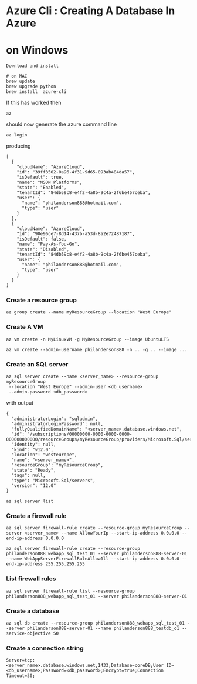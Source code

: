 # Azure Cli : Creating A Database In Azure

# on Windows
    Download and install
    
    # on MAC
    brew update
    brew upgrade python
    brew install  azure-cli

If this has worked then

    az

should now generate the azure command line

    az login

producing

    [
      {
        "cloudName": "AzureCloud",
        "id": "39ff3502-0a96-4f31-9d65-093ab484da57",
        "isDefault": true,
        "name": "MSDN Platforms",
        "state": "Enabled",
        "tenantId": "84db59c8-e4f2-4a8b-9c4a-2f6be457ceba",
        "user": {
          "name": "philanderson888@hotmail.com",
          "type": "user"
        }
      },
      {
        "cloudName": "AzureCloud",
        "id": "90e96ce7-8d14-437b-a53d-8a2e72487187",
        "isDefault": false,
        "name": "Pay-As-You-Go",
        "state": "Disabled",
        "tenantId": "84db59c8-e4f2-4a8b-9c4a-2f6be457ceba",
        "user": {
          "name": "philanderson888@hotmail.com",
          "type": "user"
        }
      }
    ]

### Create a resource group

    az group create --name myResourceGroup --location "West Europe"

### Create A VM

    az vm create -n MyLinuxVM -g MyResourceGroup --image UbuntuLTS
    
    az vm create --admin-username philanderson888 -n .. -g .. --image ...

### Create an SQL server

    az sql server create --name <server_name> --resource-group myResourceGroup
     --location "West Europe" --admin-user <db_username> 
     --admin-password <db_password>

with output

    {
      "administratorLogin": "sqladmin",
      "administratorLoginPassword": null,
      "fullyQualifiedDomainName": "<server_name>.database.windows.net",
      "id": "/subscriptions/00000000-0000-0000-0000-000000000000/resourceGroups/myResourceGroup/providers/Microsoft.Sql/servers/<server_name>",
      "identity": null,
      "kind": "v12.0",
      "location": "westeurope",
      "name": "<server_name>",
      "resourceGroup": "myResourceGroup",
      "state": "Ready",
      "tags": null,
      "type": "Microsoft.Sql/servers",
      "version": "12.0"
    }

    az sql server list

### Create a firewall rule

    az sql server firewall-rule create --resource-group myResourceGroup --server <server_name> --name AllowYourIp --start-ip-address 0.0.0.0 --end-ip-address 0.0.0.0
    
    az sql server firewall-rule create --resource-group philanderson888_webapp_sql_test_01 --server philanderson888-server-01 --name WebAppServerFirewallRuleAllowAll --start-ip-address 0.0.0.0 --end-ip-address 255.255.255.255

### List firewall rules

    az sql server firewall-rule list --resource-group philanderson888_webapp_sql_test_01 --server philanderson888-server-01

### Create a database

    az sql db create --resource-group philanderson888_webapp_sql_test_01 --server philanderson888-server-01 --name philanderson888_testdb_o1 --service-objective S0

### Create a connection string

    Server=tcp:<server_name>.database.windows.net,1433;Database=coreDB;User ID=<db_username>;Password=<db_password>;Encrypt=true;Connection Timeout=30;